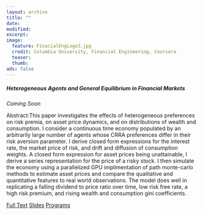 ```yaml
---
layout: archive
title: ""
date: 
modified:
excerpt:
image:
  feature: FinacialEngLogo3.jpg
  credit: Columbia University, Financial Engineering, Coursera
  teaser:
  thumb:
ads: false
---
```


<div class="notice-inverse">
    <p><h5>Heterogeneous Agents and General Equilibrium in Financial Markets</h5> <em>Coming Soon</em></p>
    <p>Abstract:This paper investigates the effects of heterogeneous preferences on risk premia, on asset price dynamics, and on distributions of wealth and consumption. I consider a continuous time economy populated by an arbitrarily large number of agents whose CRRA preferences differ in their risk aversion parameter. I derive closed form expressions for the interest rate, the market price of risk, and drift and diffusion of consumption weights. A closed form expression for asset prices being unattainable, I derive a series representation for the price of a risky stock. I then simulate the economy using a parallelized GPU implimentation of path monte-carlo methods to estimate asset prices and compare the qualitative and quantitative features to real world observations. The model does well in replicating a falling dividend to price ratio over time, low risk free rate, a high risk premium, and rising wealth and consumption gini coefficients.</p> 
        <div class="inline-btn">
            <a href="" class="btn-inverse">Full Text</a>
            <a href="" class="btn-inverse">Slides</a>
            <a href="" class="btn-inverse">Programs</a>
        </div>
</div>

